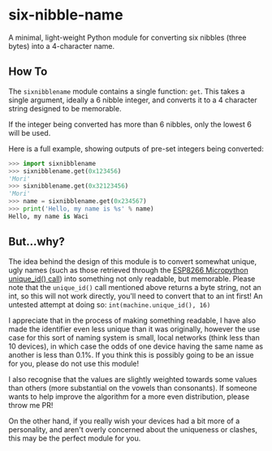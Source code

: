 # six-nibble-name

A minimal, light-weight Python module for converting six nibbles (three bytes) into a
4-character name.

## How To

The `sixnibblename` module contains a single function: `get`. This takes a single argument,
ideally a 6 nibble integer, and converts it to a 4 character string designed to be memorable.

If the integer being converted has more than 6 nibbles, only the lowest 6 will be used.

Here is a full example, showing outputs of pre-set integers being converted:

```python
>>> import sixnibblename
>>> sixnibblename.get(0x123456)
'Mori'
>>> sixnibblename.get(0x32123456)
'Mori'
>>> name = sixnibblename.get(0x234567)
>>> print('Hello, my name is %s' % name)
Hello, my name is Waci
```

## But...why?

The idea behind the design of this module is to convert somewhat unique, ugly names (such as
those retrieved through the [ESP8266 Micropython unique_id() call](http://docs.micropython.org/en/v1.9.3/esp8266/library/machine.html#machine.unique_id))
into something not only readable, but memorable. Please note that the `unique_id()`
call mentioned above returns a byte string, not an int, so this will not work directly,
you'll need to convert that to an int first! An untested attempt at doing so:
`int(machine.unique_id(), 16)`

I appreciate that in the process of making something readable, I have also
made the identifier even less unique than it was originally, however the use case for this
sort of naming system is small, local networks (think less than 10 devices), in which case
the odds of one device having the same name as another is less than 0.1%. If you think this
is possibly going to be an issue for you, please do not use this module!

I also recognise that the values are slightly weighted towards some values than others
(more substantial on the vowels than consonants). If someone wants to help improve the
algorithm for a more even distribution, please throw me PR!

On the other hand, if you really wish your devices had a bit more of a personality,
and aren't overly concerned about the uniqueness or clashes, this may be the perfect module
for you.
